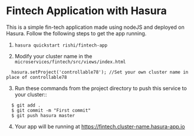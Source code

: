 # Fintech Application with Hasura

This is a simple fin-tech application made using nodeJS and deployed on Hasura. Follow the following steps to get the app running.

1.  ```
    hasura quickstart rishi/fintech-app
    ```

2. Modify your cluster name in the ``microservices/fintech/src/views/index.html``

```
  hasura.setProject('controllable78'); //Set your own cluster name in place of controllable78
```

3. Run these commands from the project directory to push this service to your cluster::

```
  $ git add .
  $ git commit -m "First commit"
  $ git push hasura master
```
4. Your app will be running at https://fintech.cluster-name.hasura-app.io